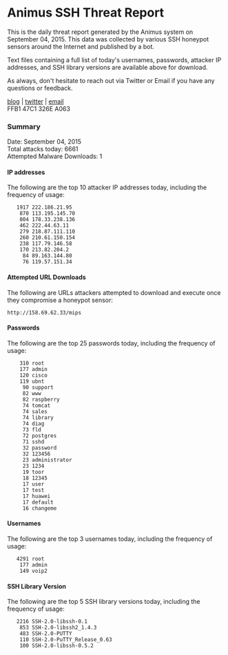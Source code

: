 # Animus SSH Threat Report

This is the daily threat report generated by the Animus system on September 04, 2015. This data was collected by various SSH honeypot sensors around the Internet and published by a bot.  

Text files containing a full list of today's usernames, passwords, attacker IP addresses, and SSH library versions are available above for download.  

As always, don't hesitate to reach out via Twitter or Email if you have any questions or feedback.  

[blog](http://morris.guru) | [twitter](https://twitter.com/andrew___morris) | [email](mailto:andrew@morris.guru)  
FFB1 47C1 326E A063  

### Summary

Date: September 04, 2015  
Total attacks today: 6661  
Attempted Malware Downloads: 1 

#### IP addresses
The following are the top 10 attacker IP addresses today, including the frequency of usage:
```
   1917 222.186.21.95
    870 113.195.145.70
    804 178.33.238.136
    462 222.44.63.11
    279 218.87.111.110
    260 210.61.150.154
    238 117.79.146.58
    170 213.82.204.2
     84 89.163.144.80
     76 119.57.151.34
```

#### Attempted URL Downloads
The following are URLs attackers attempted to download and execute once they compromise a honeypot sensor:
```
http://158.69.62.33/mips
```

#### Passwords
The following are the top 25 passwords today, including the frequency of usage:
```
    310 root
    177 admin
    120 cisco
    119 ubnt
     90 support
     82 www
     82 raspberry
     74 tomcat
     74 sales
     74 library
     74 diag
     73 fld
     72 postgres
     71 sshd
     32 password
     32 123456
     23 administrator
     23 1234
     19 toor
     18 12345
     17 user
     17 test
     17 huawei
     17 default
     16 changeme
```

#### Usernames
The following are the top 3 usernames today, including the frequency of usage:
```
   4291 root
    177 admin
    149 voip2
```

#### SSH Library Version
The following are the top 5 SSH library versions today, including the frequency of usage:
```
   2216 SSH-2.0-libssh-0.1
    853 SSH-2.0-libssh2_1.4.3
    483 SSH-2.0-PUTTY
    110 SSH-2.0-PuTTY_Release_0.63
    100 SSH-2.0-libssh-0.5.2
```
